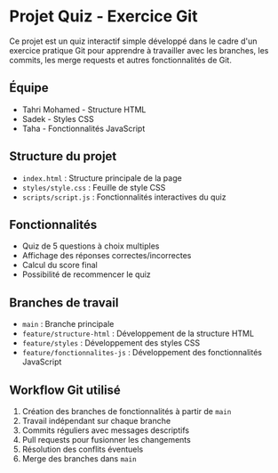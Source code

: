 # Projet Quiz - Exercice Git

Ce projet est un quiz interactif simple développé dans le cadre d'un exercice pratique Git pour apprendre à travailler avec les branches, les commits, les merge requests et autres fonctionnalités de Git.

## Équipe
- Tahri Mohamed - Structure HTML
- Sadek - Styles CSS
- Taha - Fonctionnalités JavaScript

## Structure du projet
- `index.html` : Structure principale de la page
- `styles/style.css` : Feuille de style CSS
- `scripts/script.js` : Fonctionnalités interactives du quiz

## Fonctionnalités
- Quiz de 5 questions à choix multiples
- Affichage des réponses correctes/incorrectes
- Calcul du score final
- Possibilité de recommencer le quiz

## Branches de travail
- `main` : Branche principale
- `feature/structure-html` : Développement de la structure HTML
- `feature/styles` : Développement des styles CSS
- `feature/fonctionnalites-js` : Développement des fonctionnalités JavaScript

## Workflow Git utilisé
1. Création des branches de fonctionnalités à partir de `main`
2. Travail indépendant sur chaque branche
3. Commits réguliers avec messages descriptifs
4. Pull requests pour fusionner les changements
5. Résolution des conflits éventuels
6. Merge des branches dans `main`
